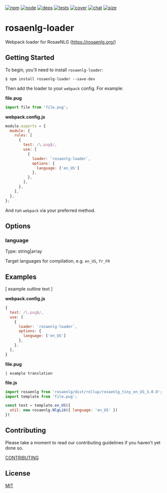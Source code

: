 [![npm][npm]][npm-url]
[![node][node]][node-url]
[![deps][deps]][deps-url]
[![tests][tests]][tests-url]
[![cover][cover]][cover-url]
[![chat][chat]][chat-url]
[![size][size]][size-url]

# rosaenlg-loader

Webpack loader for RosaeNLG (https://rosaenlg.org/)

## Getting Started

To begin, you'll need to install `rosaenlg-loader`:

```console
$ npm install rosaenlg-loader --save-dev
```

Then add the loader to your `webpack` config. For example:

**file.pug**

```js
import file from 'file.pug';
```

**webpack.config.js**

```js
module.exports = {
  module: {
    rules: [
      {
        test: /\.pug$/,
        use: [
          {
            loader: `rosaenlg-loader`,
            options: {
              language: ['en_US']
            },
          },
        ],
      },
    ],
  },
};
```

And run `webpack` via your preferred method.

## Options

### language

Type: string|array

Target languages for compilation, e.g. `en_US`, `fr_FR`


## Examples

[ example outline text ]

**webpack.config.js**

```js
{
  test: /\.pug$/,
  use: [
    {
      loader: `rosaenlg-loader`,
      options: {
        language: ['en_US']
      },
    },
  ],
}
```

**file.pug**

```
| example translation
```

**file.js**

```js
import rosaenlg from 'rosaenlg/dist/rollup/rosaenlg_tiny_en_US_3.0.0';
import template from 'file.pug';

const text = template.en_US({
  util: new rosaenlg.NlgLib({ language: 'en_US' })
})
```

## Contributing

Please take a moment to read our contributing guidelines if you haven't yet done so.

[CONTRIBUTING](./.github/CONTRIBUTING.md)

## License

[MIT](./LICENSE)

[npm]: https://img.shields.io/npm/v/${package}.svg
[npm-url]: https://npmjs.com/package/${package}
[node]: https://img.shields.io/node/v/${package}.svg
[node-url]: https://nodejs.org
[deps]: https://david-dm.org/webpack-contrib/${package}.svg
[deps-url]: https://david-dm.org/webpack-contrib/${package}
[tests]: https://dev.azure.com/webpack-contrib/${package}/_apis/build/status/webpack-contrib.${package}?branchName=master
[tests-url]: https://dev.azure.com/webpack-contrib/${package}/_build/latest?definitionId=2&branchName=master
[cover]: https://codecov.io/gh/webpack-contrib/${package}/branch/master/graph/badge.svg
[cover-url]: https://codecov.io/gh/webpack-contrib/${package}
[chat]: https://img.shields.io/badge/gitter-webpack%2Fwebpack-brightgreen.svg
[chat-url]: https://gitter.im/webpack/webpack
[size]: https://packagephobia.now.sh/badge?p=${package}
[size-url]: https://packagephobia.now.sh/result?p=${package}
